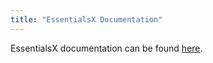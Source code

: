 ```yaml
---
title: "EssentialsX Documentation"
---
```


EssentialsX documentation can be found [here](/docs/2.x/home).
